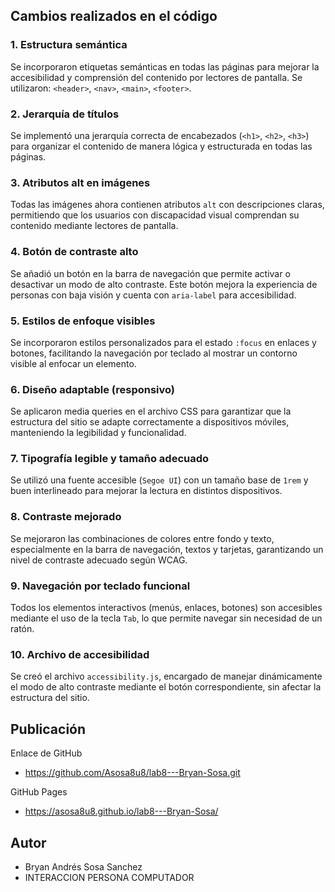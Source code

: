 ## Cambios realizados en el código

### 1. Estructura semántica
Se incorporaron etiquetas semánticas en todas las páginas para mejorar la accesibilidad y comprensión del contenido por lectores de pantalla. Se utilizaron: `<header>`, `<nav>`, `<main>`, `<footer>`.

### 2. Jerarquía de títulos
Se implementó una jerarquía correcta de encabezados (`<h1>`, `<h2>`, `<h3>`) para organizar el contenido de manera lógica y estructurada en todas las páginas.

### 3. Atributos alt en imágenes
Todas las imágenes ahora contienen atributos `alt` con descripciones claras, permitiendo que los usuarios con discapacidad visual comprendan su contenido mediante lectores de pantalla.

### 4. Botón de contraste alto
Se añadió un botón en la barra de navegación que permite activar o desactivar un modo de alto contraste. Este botón mejora la experiencia de personas con baja visión y cuenta con `aria-label` para accesibilidad.

### 5. Estilos de enfoque visibles
Se incorporaron estilos personalizados para el estado `:focus` en enlaces y botones, facilitando la navegación por teclado al mostrar un contorno visible al enfocar un elemento.

### 6. Diseño adaptable (responsivo)
Se aplicaron media queries en el archivo CSS para garantizar que la estructura del sitio se adapte correctamente a dispositivos móviles, manteniendo la legibilidad y funcionalidad.

### 7. Tipografía legible y tamaño adecuado
Se utilizó una fuente accesible (`Segoe UI`) con un tamaño base de `1rem` y buen interlineado para mejorar la lectura en distintos dispositivos.

### 8. Contraste mejorado
Se mejoraron las combinaciones de colores entre fondo y texto, especialmente en la barra de navegación, textos y tarjetas, garantizando un nivel de contraste adecuado según WCAG.

### 9. Navegación por teclado funcional
Todos los elementos interactivos (menús, enlaces, botones) son accesibles mediante el uso de la tecla `Tab`, lo que permite navegar sin necesidad de un ratón.

### 10. Archivo de accesibilidad
Se creó el archivo `accessibility.js`, encargado de manejar dinámicamente el modo de alto contraste mediante el botón correspondiente, sin afectar la estructura del sitio.

## Publicación

Enlace de GitHub

- https://github.com/Asosa8u8/lab8---Bryan-Sosa.git

GitHub Pages

- https://asosa8u8.github.io/lab8---Bryan-Sosa/

## Autor

- Bryan Andrés Sosa Sanchez  
- INTERACCION PERSONA COMPUTADOR
